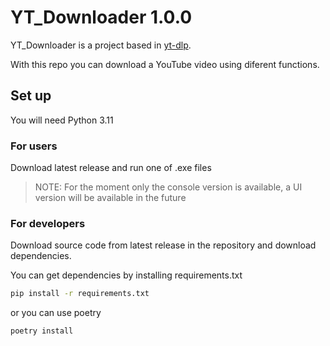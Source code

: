# YT_Downloader 1.0.0

YT_Downloader is a project based in [yt-dlp](https://github.com/yt-dlp/yt-dlp).

With this repo you can download a YouTube video using diferent functions.

## Set up

You will need Python 3.11

### For users

Download latest release and run one of .exe files

> NOTE: For the moment only the console version is available, a UI version will be available in the future

### For developers

Download source code from latest release in the repository and download dependencies.

You can get dependencies by installing requirements.txt

```bash
pip install -r requirements.txt
```

or you can use poetry

```bash
poetry install
```
